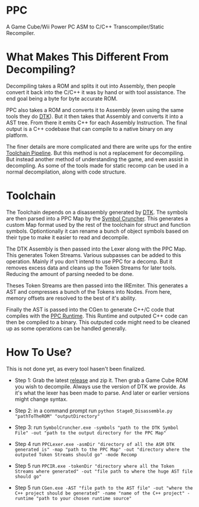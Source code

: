 # PPC
A Game Cube/Wii Power PC ASM to C/C++ Transcompiler/Static Recompiler.

# What Makes This Different From Decompiling?

Decompiling takes a ROM and splits it out into Assembly, then people convert it back into the C/C++ it was by hand or with tool assistance. The end goal being a byte for byte accurate ROM.

PPC also takes a ROM and converts it to Assembly (even using the same tools they do [DTK]()). But it then takes that Assembly and converts it into a AST tree. From there it emits C++ for each Assembly Instruction. The final output is a C++ codebase that can compile to a native binary on any platform.

The finer details are more complicated and there are write ups for the entire [Toolchain Pipeline](). But this method is not a replacement for decompiling. But instead another method of understanding the game, and even assist in decompling. As some of the tools made for static recomp can be used in a normal decompilation, along with code structure.

# Toolchain

The Toolchain depends on a disassembly generated by [DTK](). The symbols are then parsed into a PPC Map by the [Symbol Cruncher](). This generates a custom Map format used by the rest of the toolchain for struct and function symbols. Optiontionally it can rename a bunch of object symbols based on their type to make it easier to read and decompile.

The DTK Assembly is then passed into the Lexer along with the PPC Map. This generates Token Streams. Various subpasses can be added to this operation. Mainly if you don't intend to use PPC for a decomp. But it removes excess data and cleans up the Token Streams for later tools. Reducing the amount of parsing needed to be done.

Theses Token Streams are then passed into the IREmiter. This generates a AST and compresses a bunch of the Tokens into Nodes. From here, memory offsets are resolved to the best of it's ability.

Finally the AST is passed into the CGen to generate C++/C code that compiles with the [PPC Runtime](). This Runtime and outputed C++ code can then be compiled to a binary. This outputed code might need to be cleaned up as some operations can be handled generally.

# How To Use?

This is not done yet, as every tool hasen't been finalized.

- Step 1: Grab the latest [release]() and zip it. Then grab a Game Cube ROM you wish to decompile. Always use the version of DTK we provide. As it's what the lexer has been made to parse. And later or earlier versions might change syntax.

- Step 2: in a command prompt run `python Stage0_Disassemble.py "pathToTheROM" "outputDirectory"`

- Step 3: run `SymbolCruncher.exe -symbols "path to the DTK Symbol File" -out "path to the output directory for the PPC Map"`

- Step 4 run `PPCLexer.exe -asmDir "directory of all the ASM DTK generated is" -map "path to the PPC Map" -out "directory where the outputed Token Streams should go" -mode Recomp`

- Step 5 run `PPCIR.exe -tokenDir "directory where all the Token Streams where generated" -out "file path to where the huge AST file should go"`

- Step 5 run `CGen.exe -AST "file path to the AST file" -out "where the C++ project should be generated" -name "name of the C++ project" -runtime "path to your chosen runtime source"`